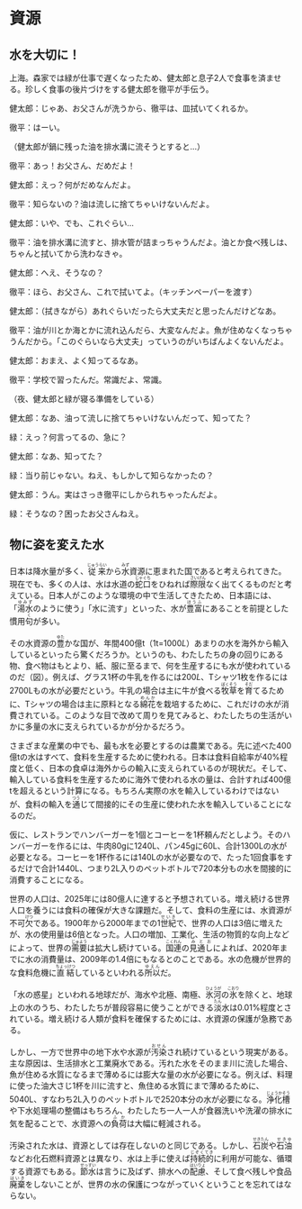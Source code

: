 # 資源

## 水を大切に！

上海。森家では緑が仕事で遅くなったため、健太郎と息子2人で食事を済ませる。珍しく食事の後片づけをする健太郎を徹平が手伝う。

健太郎：じゃあ、お父さんが洗うから、徹平は、皿拭いてくれるか。

徹平：はーい。

（健太郎が鍋に残った油を排水溝に流そうとすると…）

徹平：あっ！お父さん、だめだよ！

健太郎：えっ？何がだめなんだよ。

徹平：知らないの？油は流しに捨てちゃいけないんだよ。

健太郎：いや、でも、これぐらい…

徹平：油を排水溝に流すと、排水管が詰まっちゃうんだよ。油とか食べ残しは、ちゃんと拭いてから洗わなきゃ。

健太郎：へえ、そうなの？

徹平：ほら、お父さん、これで拭いてよ。（キッチンペーパーを渡す）

健太郎：（拭きながら）あれぐらいだったら大丈夫だと思ったんだけどなあ。

徹平：油が川とか海とかに流れ込んだら、大変なんだよ。魚が住めなくなっちゃうんだから。「このぐらいなら大丈夫」っていうのがいちばんよくないんだよ。

健太郎：おまえ、よく知ってるなあ。

徹平：学校で習ったんだ。常識だよ、常識。

（夜、健太郎と緑が寝る準備をしている）

健太郎：なあ、油って流しに捨てちゃいけないんだって、知ってた？

緑：えっ？何言ってるの、急に？

健太郎：なあ、知ってた？

緑：当り前じゃない。ねえ、もしかして知らなかったの？

健太郎：うん。実はさっき徹平にしかられちゃったんだよ。

緑：そうなの？困ったお父さんねえ。

## 物に姿を変えた水

日本は降水量が多く、<ruby>従来<rt>じゅうらい</rt></ruby>から<ruby>水<rt>みず</rt></ruby>資源に恵まれた国であると考えられてきた。現在でも、多くの人は、水は水道の<ruby>蛇口<rt>じゃぐち</rt></ruby>をひねれば<ruby>際限<rt>さいげん</rt></ruby>なく出てくるものだと考えている。日本人がこのような環境の中で生活してきたため、日本語には、「<ruby>湯水<rt>ゆみず</rt></ruby>のように使う」「水に流す」といった、水が<ruby>豊富<rt>ほうふ</rt></ruby>にあることを前提とした慣用<ruby>句<rt>く</rt></ruby>が多い。

その水資源の<ruby>豊<rt>ゆた</rt></ruby>かな国が、年間400億t（1t=1000$L$）あまりの水を海外から輸入しているといったら驚くだろうか。というのも、わたしたちの身の回りにある物、食べ物はもとより、紙、服に至るまで、何を生産するにも水が使われているのだ（図）。例えば、グラス1杯の牛乳を作るには200$L$、Tシャツ1枚を作るには2700Lもの水が必要だという。牛乳の場合は主に牛が食べる<ruby>牧草<rt>ぼくそう</rt></ruby>を<ruby>育<rt>そだ</rt></ruby>てるために、Tシャツの場合は主に原料となる<ruby>綿花<rt>めんか</rt></ruby>を栽培するために、これだけの水が消費されている。このような目で改めて周りを見てみると、わたしたちの生活がいかに多量の水に支えられているかが分かるだろう。

さまざまな産業の中でも、最も水を必要とするのは農業である。先に述べた400億tの水はすべて、食料を生産するために使われる。日本は食料自給率が40%程度と低く、日本の食卓は海外からの輸入に支えられているのが現状だ。そして、輸入している食料を生産するために海外で使われる水の量は、合計すれば400億tを超えるという計算になる。もちろん実際の水を輸入しているわけではないが、食料の輸入を<ruby>通<rt>つう</rt></ruby>じて間接的にその生産に使われた水を輸入していることになるのだ。

仮に、レストランでハンバーガーを1個とコーヒーを1杯頼んだとしよう。そのハンバーガーを作るには、牛肉80gに1240L、パン45gに60L、合計1300Lの水が必要となる。コーヒーを1杯作るには140Lの水が必要なので、たった1回食事をするだけで合計1440L、つまり2L入りのペットボトルで720本分もの水を間接的に消費することになる。

世界の人口は、2025年には80億人に達すると予想されている。増え続ける世界人口を養うには食料の確保が大きな課題だ。そして、食料の生産には、水資源が不可<ruby>欠<rt>けつ</rt></ruby>である。1900年から2000年までの1<ruby>世紀<rt>せいき</rt></ruby>で、世界の人口は3倍に増えたが、水の使用量は6倍となった。人口の増加、工業化、生活の物質的な向上などによって、世界の<ruby>需要<rt>じゅよう</rt></ruby>は拡大し続けている。<ruby>国連<rt>こくれん</rt></ruby>の<ruby>見通し<rt>みとお</rt></ruby>によれば、2020年までに水の消費量は、2009年の1.4倍にもなるとのことである。水の危機が世界的な食料危機に<ruby>直結<rt>ちょっけつ</rt></ruby>しているといわれる<ruby>所以<rt>ゆえん</rt></ruby>だ。

「水の惑星」といわれる地球だが、海水や北極、南極、<ruby>氷河<rt>ひょうが</rt></ruby>の<ruby>氷<rt>こおり</rt></ruby>を除くと、地球上の水のうち、わたしたちが普段容易に使うことができる<ruby>淡<rt>たん</rt></ruby>水は0.01%程度とされている。増え続ける人類が食料を確保するためには、水資源の保護が急務である。

しかし、一方で世界中の地下水や水源が<ruby>汚染<rt>おせん</rt></ruby>され続けているという現実がある。主な原因は、生活排水と工業廃水である。汚れた水をそのまま川に流した場合、魚が住める水質になるまで薄めるには膨大な量の水が必要になる。例えば、料理に使った油大さじ1杯を川に流すと、魚住める水質にまで薄めるために、5040L、すなわち2L入りのペットボトルで2520本分の水が必要になる。<ruby>浄化槽<rt>じょうかそう</rt></ruby>や下水処理場の整備はもちろん、わたしたち一人一人が食器洗いや洗濯の排水に気を配ることで、水資源への<ruby>負荷<rt>ふか</rt></ruby>は大幅に軽減される。

汚染された水は、資源としては存在しないのと同じである。しかし、<ruby>石炭<rt>せきたん</rt></ruby>や<ruby>石油<rt>せきゆ</rt></ruby>などお化石燃料資源とは異なり、水は上手に使えば<ruby>持続的<rt>じぞくてき</rt></ruby>に利用が可能な、循環する資源でもある。<ruby>節水<rt>せっすい</rt></ruby>は言うに及ばず、排水への<ruby>配慮<rt>はいりょ</rt></ruby>、そして食べ残しや食品<ruby>廃棄<rt>はいき</rt></ruby>をしないことが、世界の水の保護につながっていくということを忘れてはならない。